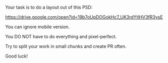 Your task is to do a layout out of this PSD: 

https://drive.google.com/open?id=19b7oUpDOGokHc7_UK3rdYtlHV3fR3ysE

You can ignore mobile version.

You DO NOT have to do everything and pixel-perfect.

Try to split your work in small chunks and create PR often.

Good luck!